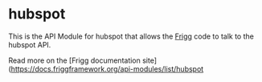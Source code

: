 # hubspot
    
This is the API Module for hubspot that allows the [Frigg](https://friggframework.org) code to talk to the hubspot API.

Read more on the [Frigg documentation site](https://docs.friggframework.org/api-modules/list/hubspot